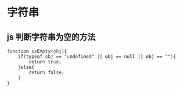 # 字符串
## js 判断字符串为空的方法
```
function isEmpty(obj){
    if(typeof obj == "undefined" || obj == null || obj == ""){
        return true;
    }else{
        return false;
    }
}
```